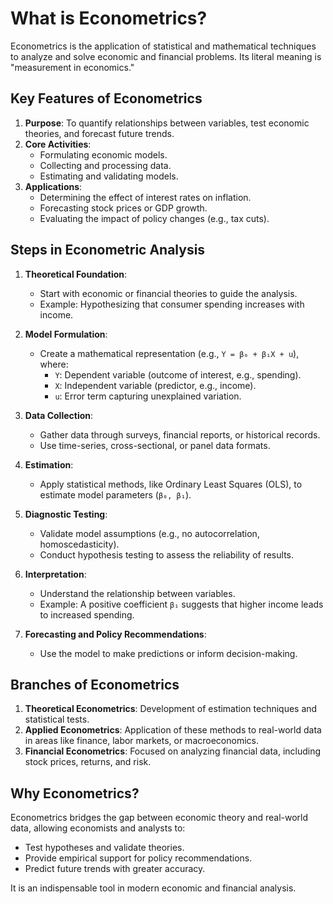 # **What is Econometrics?**

Econometrics is the application of statistical and mathematical techniques to analyze and solve economic and financial problems. Its literal meaning is "measurement in economics."

## **Key Features of Econometrics**
1. **Purpose**: To quantify relationships between variables, test economic theories, and forecast future trends.
2. **Core Activities**:
   - Formulating economic models.
   - Collecting and processing data.
   - Estimating and validating models.
3. **Applications**:
   - Determining the effect of interest rates on inflation.
   - Forecasting stock prices or GDP growth.
   - Evaluating the impact of policy changes (e.g., tax cuts).

## **Steps in Econometric Analysis**
1. **Theoretical Foundation**:
   - Start with economic or financial theories to guide the analysis.
   - Example: Hypothesizing that consumer spending increases with income.

2. **Model Formulation**:
   - Create a mathematical representation (e.g., `Y = β₀ + β₁X + u`), where:
     - `Y`: Dependent variable (outcome of interest, e.g., spending).
     - `X`: Independent variable (predictor, e.g., income).
     - `u`: Error term capturing unexplained variation.

3. **Data Collection**:
   - Gather data through surveys, financial reports, or historical records.
   - Use time-series, cross-sectional, or panel data formats.

4. **Estimation**:
   - Apply statistical methods, like Ordinary Least Squares (OLS), to estimate model parameters (`β₀, β₁`).

5. **Diagnostic Testing**:
   - Validate model assumptions (e.g., no autocorrelation, homoscedasticity).
   - Conduct hypothesis testing to assess the reliability of results.

6. **Interpretation**:
   - Understand the relationship between variables.
   - Example: A positive coefficient `β₁` suggests that higher income leads to increased spending.

7. **Forecasting and Policy Recommendations**:
   - Use the model to make predictions or inform decision-making.

## **Branches of Econometrics**
1. **Theoretical Econometrics**: Development of estimation techniques and statistical tests.
2. **Applied Econometrics**: Application of these methods to real-world data in areas like finance, labor markets, or macroeconomics.
3. **Financial Econometrics**: Focused on analyzing financial data, including stock prices, returns, and risk.

## **Why Econometrics?**
Econometrics bridges the gap between economic theory and real-world data, allowing economists and analysts to:
- Test hypotheses and validate theories.
- Provide empirical support for policy recommendations.
- Predict future trends with greater accuracy.

It is an indispensable tool in modern economic and financial analysis.
